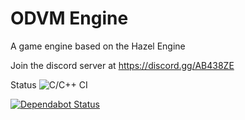 # ODVM Engine
A game engine based on the Hazel Engine

Join the discord server at https://discord.gg/AB438ZE

Status
![C/C++ CI](https://github.com/Internal-Media-Group/ODVMEngine/workflows/C/C++%20CI/badge.svg)

[![Dependabot Status](https://api.dependabot.com/badges/status?host=github&repo=Internal-Media-Group/ODVMEngine)](https://dependabot.com)

